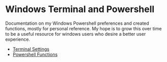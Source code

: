# Windows Terminal and Powershell
Documentation on my Windows Powershell preferences and created functions, mostly for personal reference. 
My hope is to grow this over time to be a useful resource for windows users who desire a better user experience. 


- [Terminal Settings](https://github.com/H3AR7B3A7/WindowsTerminalAndPowershell/blob/master/Settings.md)
- [Powershell Functions](https://github.com/H3AR7B3A7/WindowsTerminalAndPowershell/blob/master/Functions.md)
